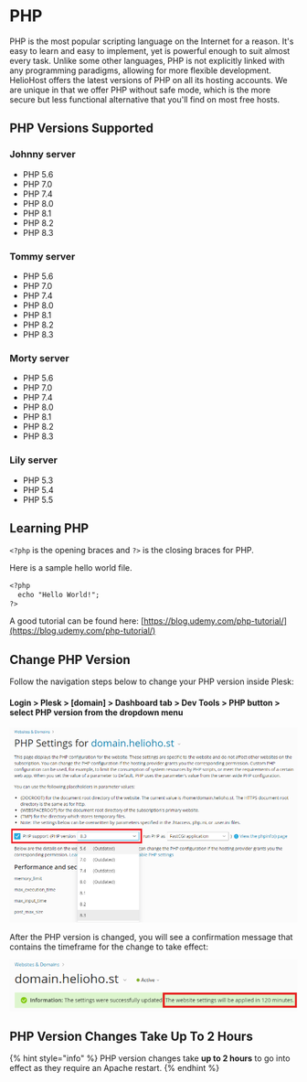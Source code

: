 # PHP

PHP is the most popular scripting language on the Internet for a reason. It's easy to learn and easy to implement, yet is powerful enough to suit almost every task. Unlike some other languages, PHP is not explicitly linked with any programming paradigms, allowing for more flexible development. HelioHost offers the latest versions of PHP on all its hosting accounts. We are unique in that we offer PHP without safe mode, which is the more secure but less functional alternative that you'll find on most free hosts.

## PHP Versions Supported

### Johnny server
* PHP 5.6
* PHP 7.0
* PHP 7.4
* PHP 8.0
* PHP 8.1
* PHP 8.2
* PHP 8.3

### Tommy server
* PHP 5.6
* PHP 7.0
* PHP 7.4
* PHP 8.0
* PHP 8.1
* PHP 8.2
* PHP 8.3

### Morty server
* PHP 5.6
* PHP 7.0
* PHP 7.4
* PHP 8.0
* PHP 8.1
* PHP 8.2
* PHP 8.3

### Lily server
* PHP 5.3
* PHP 5.4
* PHP 5.5

## Learning PHP

`<?php` is the opening braces and `?>` is the closing braces for PHP.

Here is a sample hello world file.

```text
<?php
  echo "Hello World!";
?>
```
A good tutorial can be found here: [https://blog.udemy.com/php-tutorial/](https://blog.udemy.com/php-tutorial/)

## Change PHP Version

Follow the navigation steps below to change your PHP version inside Plesk:

#### Login > Plesk > [domain] > Dashboard tab > Dev Tools > PHP button > select PHP version from the dropdown menu

![](../.gitbook/assets/plesk-change-php-version.png)

After the PHP version is changed, you will see a confirmation message that contains the timeframe for the change to take effect:

![](../.gitbook/assets/plesk-php-change-120-min.png)

## PHP Version Changes Take Up To 2 Hours

{% hint style="info" %}
PHP version changes take **up to 2 hours** to go into effect as they require an Apache restart. 
{% endhint %}